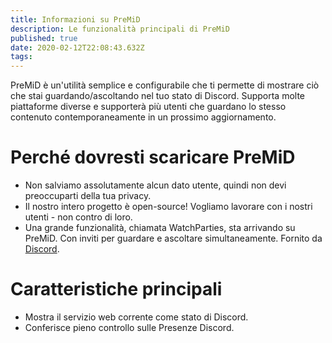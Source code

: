```yaml
---
title: Informazioni su PreMiD
description: Le funzionalità principali di PreMiD
published: true
date: 2020-02-12T22:08:43.632Z
tags: 
---
```


PreMiD è un'utilità semplice e configurabile che ti permette di mostrare ciò che stai guardando/ascoltando nel tuo stato di Discord. Supporta molte piattaforme diverse e supporterà più utenti che guardano lo stesso contenuto contemporaneamente in un prossimo aggiornamento.

# Perché dovresti scaricare PreMiD
- Non salviamo assolutamente alcun dato utente, quindi non devi preoccuparti della tua privacy.
- Il nostro intero progetto è open-source! Vogliamo lavorare con i nostri utenti - non contro di loro.
- Una grande funzionalità, chiamata WatchParties, sta arrivando su PreMiD. Con inviti per guardare e ascoltare simultaneamente. Fornito da [Discord](https://discordapp.com/).

# Caratteristiche principali
- Mostra il servizio web corrente come stato di Discord.
- Conferisce pieno controllo sulle Presenze Discord.